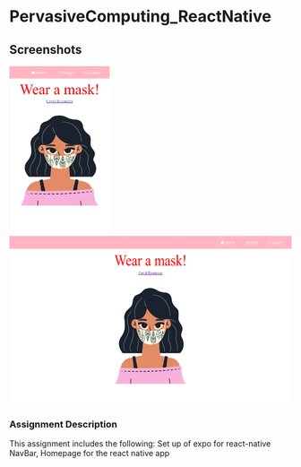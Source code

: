 # PervasiveComputing_ReactNative

## Screenshots 
<img src="assets\screenshot_assignment2.JPG" height=300>
<img src="assets\screenshot_assignment2_desktop.png" height=300>

<!-- assets\screenshot_assignment2.JPG -->
    
### Assignment Description

This assignment includes the following: 
Set up of expo for react-native
NavBar, Homepage for the react native app

